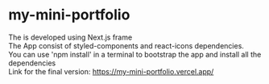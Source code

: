 # my-mini-portfolio
The is developed using Next.js frame
<br/>
The App consist of styled-components and react-icons dependencies.
<br/>
You can use 'npm install' in a terminal to bootstrap the app and install all the dependencies
<br/>
Link for the final version: https://my-mini-portfolio.vercel.app/
